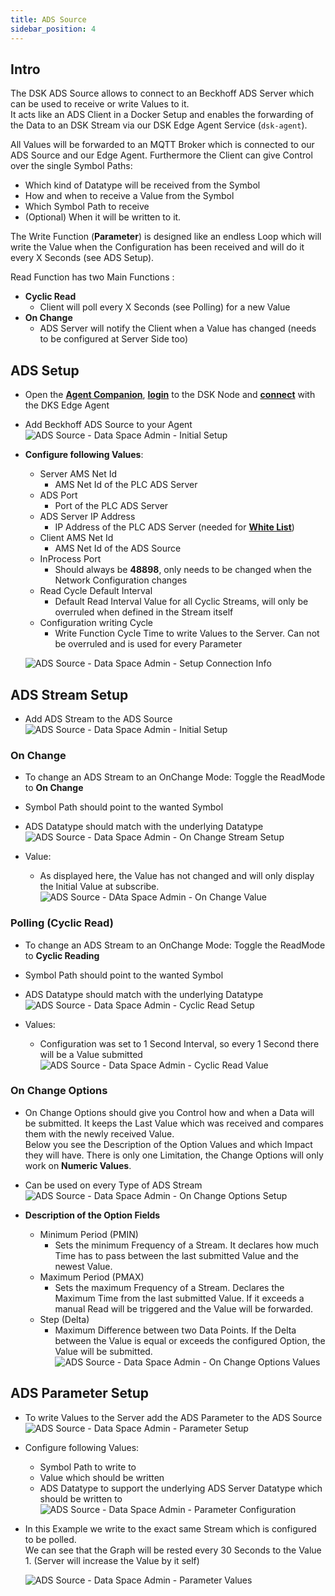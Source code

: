 ```yaml
---
title: ADS Source
sidebar_position: 4
---
```



## Intro

The DSK ADS Source allows to connect to an Beckhoff ADS Server which can be used to receive or write Values to it.  
It acts like an ADS Client in a Docker Setup and enables the forwarding of the Data to an DSK Stream via our DSK Edge Agent Service (`dsk-agent`).  

All Values will be forwarded to an MQTT Broker which is connected to our ADS Source and our Edge Agent. Furthermore the Client can give Control over the single Symbol Paths:
- Which kind of Datatype will be received from the Symbol
- How and when to receive a Value from the Symbol
- Which Symbol Path to receive
- (Optional) When it will be written to it.  
  
The Write Function (**Parameter**) is designed like an endless Loop which will write the Value when the Configuration has been received and will do it every X Seconds (see ADS Setup).

Read Function has two Main Functions : 
- **Cyclic Read**   
  - Client will poll every X Seconds (see Polling) for a new Value
- **On Change**
  - ADS Server will notify the Client when a Value has changed (needs to be configured at Server Side too)

## ADS Setup 
- Open the [**Agent Companion**](../../setup/agent_companion), [**login**](../../setup/agent_companion#agent-companion-login) to the DSK Node and [**connect**](../../setup/agent_companion#agent-companion-connect) with the DKS Edge Agent
- Add Beckhoff ADS Source to your Agent
  ![ADS Source - Data Space Admin - Initial Setup](./img/ads-source-firstsetup.png)
- **Configure following Values**: 
  - Server AMS Net Id
    - AMS Net Id of the PLC ADS Server
  - ADS Port
    - Port of the PLC ADS Server
  - ADS Server IP Address
    - IP Address of the PLC ADS Server (needed for [**White List**](../../setup/agent/sources/ads#ManualSetup))
  - Client AMS Net Id
    - AMS Net Id of the ADS Source
  - InProcess Port
    - Should always be **48898**, only needs to be changed when the Network Configuration changes
  - Read Cycle Default Interval
    - Default Read Interval Value for all Cyclic Streams, will only be overruled when defined in the Stream itself
  - Configuration writing Cycle
    - Write Function Cycle Time to write Values to the Server. Can not be overruled and is used for every Parameter




  ![ADS Source - Data Space Admin - Setup Connection Info](./img/ads-source-setup.png)

## ADS Stream Setup
- Add ADS Stream to the ADS Source 
  ![ADS Source - Data Space Admin - Initial Setup](./img/ads-stream-setup.png)

### On Change
- To change an ADS Stream to an OnChange Mode: Toggle the ReadMode to **On Change**
- Symbol Path should point to the wanted Symbol
- ADS Datatype should match with the underlying Datatype
  ![ADS Source - Data Space Admin - On Change Stream Setup](./img/ads-onchange-setup.png)

- Value:
  - As displayed here, the Value has not changed and will only display the Initial Value at subscribe.
  ![ADS Source - DAta Space Admin - On Change Value](./img/ads-onchange-value.png)

### Polling (Cyclic Read)
- To change an ADS Stream to an OnChange Mode: Toggle the ReadMode to **Cyclic Reading**
- Symbol Path should point to the wanted Symbol
- ADS Datatype should match with the underlying Datatype
  ![ADS Source - Data Space Admin - Cyclic Read Setup](./img/ads-poll-setup.png)

- Values:
  - Configuration was set to 1 Second Interval, so every 1 Second there will be a Value submitted
  ![ADS Source - Data Space Admin - Cyclic Read Value](./img/ads-poll-value.png)

### On Change Options
- On Change Options should give you Control how and when a Data will be submitted. It keeps the Last Value which was received and compares them with the newly received Value.  
  Below you see the Description of the Option Values and which Impact they will have.
  There is only one Limitation, the Change Options will only work on **Numeric Values**.
- Can be used on every Type of ADS Stream
  ![ADS Source - Data Space Admin - On Change Options Setup](./img/ads-changeoptions-setup.png)

- **Description of the Option Fields**
  - Minimum Period (PMIN)
    - Sets the minimum Frequency of a Stream. It declares how much Time has to pass between the last submitted Value and the newest Value.
  - Maximum Period (PMAX)
    - Sets the maximum Frequency of a Stream. Declares the Maximum Time from the last submitted Value. If it exceeds a manual Read will be triggered and the Value will be forwarded.
  - Step (Delta)
    - Maximum Difference between two Data Points. If the Delta between the Value is equal or exceeds the configured Option, the Value will be submitted.
  ![ADS Source - Data Space Admin - On Change Options Values](./img/ads-changeoptions-config.png)

## ADS Parameter Setup
- To write Values to the Server add the ADS Parameter to the ADS Source
  ![ADS Source - Data Space Admin - Parameter Setup](./img/ads-parameter-setup.png)

- Configure following Values:
  - Symbol Path to write to
  - Value which should be written
  - ADS Datatype to support the underlying ADS Server Datatype which should be written to
  ![ADS Source - Data Space Admin - Parameter Configuration](./img/ads-parameter-config.png)

- In this Example we write to the exact same Stream which is configured to be polled.  
  We can see that the Graph will be rested every 30 Seconds to the Value 1. (Server will increase the Value by it self)
  
  ![ADS Source - Data Space Admin - Parameter Values](./img/ads-parameter-value.png)
